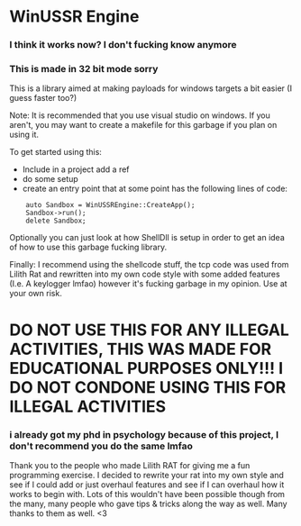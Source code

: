 # WinUSSR Engine
### I think it works now? I don't fucking know anymore
### This is made in 32 bit mode sorry 

This is a library aimed at making payloads for windows targets a bit easier (I guess faster too?)

Note: It is recommended that you use visual studio on windows. If you aren't, you may want to create a makefile for this garbage if you plan on using it.

To get started using this:
- Include in a project add a ref
- do some setup
- create an entry point that at some point has the following lines of code:



```
    auto Sandbox = WinUSSREngine::CreateApp();
    Sandbox->run();
    delete Sandbox;
```

<bold>Optionally you can just look at how ShellDll is setup in order to get an idea of how to use this garbage fucking library.</bold>

Finally: I recommend using the shellcode stuff, the tcp code was used from Lilith Rat and rewritten into my own code style with some added features (I.e. A keylogger lmfao)
         however it's fucking garbage in my opinion. Use at your own risk.
         
# DO NOT USE THIS FOR ANY ILLEGAL ACTIVITIES, THIS WAS MADE FOR EDUCATIONAL PURPOSES ONLY!!! I DO NOT CONDONE USING THIS FOR ILLEGAL ACTIVITIES
### i already got my phd in psychology because of this project, I don't recommend you do the same lmfao

Thank you to the people who made Lilith RAT for giving me a fun programming exercise. I decided to rewrite your rat into my own style and see if I could add or just overhaul features and see if I can overhaul how it works to begin with.
Lots of this wouldn't have been possible though from the many, many people who gave tips & tricks along the way as well. 
Many thanks to them as well. <3
